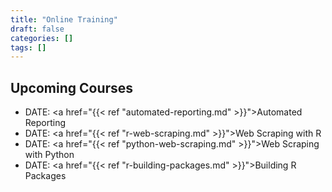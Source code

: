 ```yaml
---
title: "Online Training"
draft: false
categories: []
tags: []
---
```


## Upcoming Courses

- DATE: <a href="{{< ref "automated-reporting.md" >}}">Automated Reporting</a>
- DATE: <a href="{{< ref "r-web-scraping.md" >}}">Web Scraping with R</a>
- DATE: <a href="{{< ref "python-web-scraping.md" >}}">Web Scraping with Python</a>
- DATE: <a href="{{< ref "r-building-packages.md" >}}">Building R Packages</a>